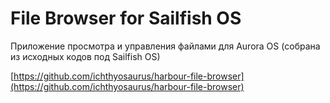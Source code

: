 File Browser for Sailfish OS
===================

Приложение просмотра и управления файлами для Aurora OS (собрана из исходных кодов под Sailfish OS)

[https://github.com/ichthyosaurus/harbour-file-browser](https://github.com/ichthyosaurus/harbour-file-browser)
